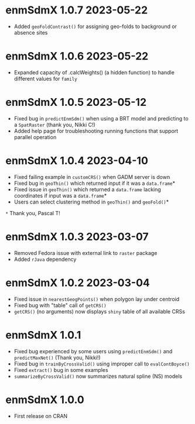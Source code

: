 # enmSdmX 1.0.7 2023-05-22
- Added `geoFoldContrast()` for assigning geo-folds to background or absence sites

# enmSdmX 1.0.6 2023-05-22
- Expanded capacity of .calcWeights() (a hidden function) to handle different values for `family`

# enmSdmX 1.0.5 2023-05-12
- Fixed bug in `predictEnmSdm()` when using a BRT model and predicting to a `SpatRaster` (thank you, Nikki C!)
- Added help page for troubleshooting running functions that support parallel operation

# enmSdmX 1.0.4 2023-04-10

- Fixed failing example in `customCRS()` when GADM server is down
- Fixed bug in `geoThin()` which returned input if it was a `data.frame`*
- Fixed issue in `geoThin()` which returned a `data.frame` lacking coordinates if input was a `data.frame`*
- Users can select clustering method in `geoThin()` and `geoFold()`*

`*` Thank you, Pascal T!

# enmSdmX 1.0.3 2023-03-07

- Removed Fedora issue with external link to `raster` package
- Added `rJava` dependency

# enmSdmX 1.0.2 2023-03-04

- Fixed issue in `nearestGeogPoints()` when polygon lay under centroid
- Fixed bug with "table" call of `getCRS()`
- `getCRS()` (no arguments) now displays `shiny` table of all available CRSs

# enmSdmX 1.0.1

- Fixed bug experienced by some users using `predictEnmSdm()` and `predictMaxNet()` (Thank you, Nikki!)
- Fixed bug in `trainByCrossValid()` using improper call to `evalContBoyce()`
- Fixed `extract()` bug in some examples
- `summarizeByCrossValid()` now summarizes natural spline (NS) models

# enmSdmX 1.0.0

- First release on CRAN
